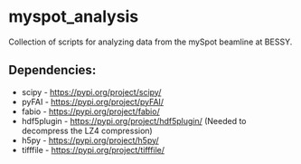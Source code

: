 # myspot_analysis
Collection of scripts for analyzing data from the mySpot beamline at BESSY.

## Dependencies:
* scipy - https://pypi.org/project/scipy/
* pyFAI - https://pypi.org/project/pyFAI/
* fabio - https://pypi.org/project/fabio/
* hdf5plugin - https://pypi.org/project/hdf5plugin/ (Needed to decompress the LZ4 compression)
* h5py - https://pypi.org/project/h5py/
* tifffile - https://pypi.org/project/tifffile/
